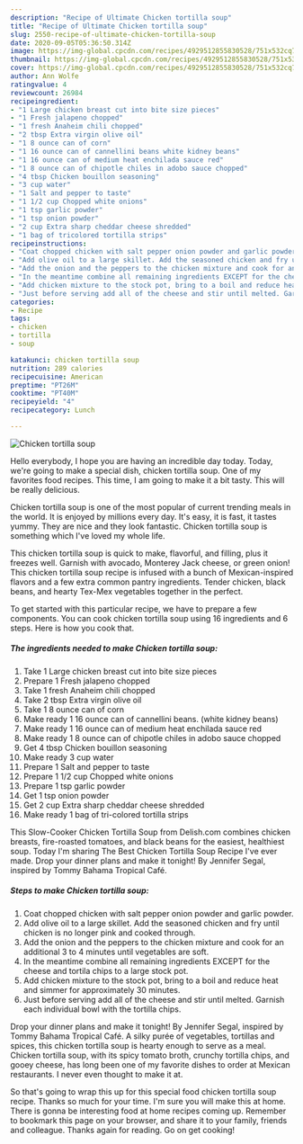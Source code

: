 ```yaml
---
description: "Recipe of Ultimate Chicken tortilla soup"
title: "Recipe of Ultimate Chicken tortilla soup"
slug: 2550-recipe-of-ultimate-chicken-tortilla-soup
date: 2020-09-05T05:36:50.314Z
image: https://img-global.cpcdn.com/recipes/4929512855830528/751x532cq70/chicken-tortilla-soup-recipe-main-photo.jpg
thumbnail: https://img-global.cpcdn.com/recipes/4929512855830528/751x532cq70/chicken-tortilla-soup-recipe-main-photo.jpg
cover: https://img-global.cpcdn.com/recipes/4929512855830528/751x532cq70/chicken-tortilla-soup-recipe-main-photo.jpg
author: Ann Wolfe
ratingvalue: 4
reviewcount: 26984
recipeingredient:
- "1 Large chicken breast cut into bite size pieces"
- "1 Fresh jalapeno chopped"
- "1 fresh Anaheim chili chopped"
- "2 tbsp Extra virgin olive oil"
- "1 8 ounce can of corn"
- "1 16 ounce can of cannellini beans white kidney beans"
- "1 16 ounce can of medium heat enchilada sauce red"
- "1 8 ounce can of chipotle chiles in adobo sauce chopped"
- "4 tbsp Chicken bouillon seasoning"
- "3 cup water"
- "1 Salt and pepper to taste"
- "1 1/2 cup Chopped white onions"
- "1 tsp garlic powder"
- "1 tsp onion powder"
- "2 cup Extra sharp cheddar cheese shredded"
- "1 bag of tricolored tortilla strips"
recipeinstructions:
- "Coat chopped chicken with salt pepper onion powder and garlic powder."
- "Add olive oil to a large skillet. Add the seasoned chicken and fry until chicken is no longer pink and cooked through."
- "Add the onion and the peppers to the chicken mixture and cook for an additional 3 to 4 minutes until vegetables are soft."
- "In the meantime combine all remaining ingredients EXCEPT for the cheese and tortila chips to a large stock pot."
- "Add chicken mixture to the stock pot, bring to a boil and reduce heat and simmer for approximately 30 minutes."
- "Just before serving add all of the cheese and stir until melted. Garnish each individual bowl with the tortilla chips."
categories:
- Recipe
tags:
- chicken
- tortilla
- soup

katakunci: chicken tortilla soup 
nutrition: 289 calories
recipecuisine: American
preptime: "PT26M"
cooktime: "PT40M"
recipeyield: "4"
recipecategory: Lunch

---
```



![Chicken tortilla soup](https://img-global.cpcdn.com/recipes/4929512855830528/751x532cq70/chicken-tortilla-soup-recipe-main-photo.jpg)

Hello everybody, I hope you are having an incredible day today. Today, we're going to make a special dish, chicken tortilla soup. One of my favorites food recipes. This time, I am going to make it a bit tasty. This will be really delicious.

Chicken tortilla soup is one of the most popular of current trending meals in the world. It is enjoyed by millions every day. It's easy, it is fast, it tastes yummy. They are nice and they look fantastic. Chicken tortilla soup is something which I've loved my whole life.

This chicken tortilla soup is quick to make, flavorful, and filling, plus it freezes well. Garnish with avocado, Monterey Jack cheese, or green onion! This chicken tortilla soup recipe is infused with a bunch of Mexican-inspired flavors and a few extra common pantry ingredients. Tender chicken, black beans, and hearty Tex-Mex vegetables together in the perfect.


To get started with this particular recipe, we have to prepare a few components. You can cook chicken tortilla soup using 16 ingredients and 6 steps. Here is how you cook that.

<!--inarticleads1-->

##### The ingredients needed to make Chicken tortilla soup:

1. Take 1 Large chicken breast cut into bite size pieces
1. Prepare 1 Fresh jalapeno chopped
1. Take 1 fresh Anaheim chili chopped
1. Take 2 tbsp Extra virgin olive oil
1. Take 1 8 ounce can of corn
1. Make ready 1 16 ounce can of cannellini beans. (white kidney beans)
1. Make ready 1 16 ounce can of medium heat enchilada sauce red
1. Make ready 1 8 ounce can of chipotle chiles in adobo sauce chopped
1. Get 4 tbsp Chicken bouillon seasoning
1. Make ready 3 cup water
1. Prepare 1 Salt and pepper to taste
1. Prepare 1 1/2 cup Chopped white onions
1. Prepare 1 tsp garlic powder
1. Get 1 tsp onion powder
1. Get 2 cup Extra sharp cheddar cheese shredded
1. Make ready 1 bag of tri-colored tortilla strips


This Slow-Cooker Chicken Tortilla Soup from Delish.com combines chicken breasts, fire-roasted tomatoes, and black beans for the easiest, healthiest soup. Today I&#39;m sharing The Best Chicken Tortilla Soup Recipe I&#39;ve ever made. Drop your dinner plans and make it tonight! By Jennifer Segal, inspired by Tommy Bahama Tropical Café. 

<!--inarticleads2-->

##### Steps to make Chicken tortilla soup:

1. Coat chopped chicken with salt pepper onion powder and garlic powder.
1. Add olive oil to a large skillet. Add the seasoned chicken and fry until chicken is no longer pink and cooked through.
1. Add the onion and the peppers to the chicken mixture and cook for an additional 3 to 4 minutes until vegetables are soft.
1. In the meantime combine all remaining ingredients EXCEPT for the cheese and tortila chips to a large stock pot.
1. Add chicken mixture to the stock pot, bring to a boil and reduce heat and simmer for approximately 30 minutes.
1. Just before serving add all of the cheese and stir until melted. Garnish each individual bowl with the tortilla chips.


Drop your dinner plans and make it tonight! By Jennifer Segal, inspired by Tommy Bahama Tropical Café. A silky purée of vegetables, tortillas and spices, this chicken tortilla soup is hearty enough to serve as a meal. Chicken tortilla soup, with its spicy tomato broth, crunchy tortilla chips, and gooey cheese, has long been one of my favorite dishes to order at Mexican restaurants. I never even thought to make it at. 

So that's going to wrap this up for this special food chicken tortilla soup recipe. Thanks so much for your time. I'm sure you will make this at home. There is gonna be interesting food at home recipes coming up. Remember to bookmark this page on your browser, and share it to your family, friends and colleague. Thanks again for reading. Go on get cooking!
